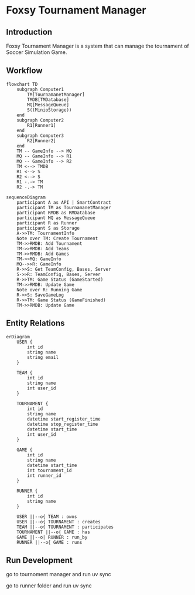 # Foxsy Tournament Manager

## Introduction

Foxsy Tournament Manager is a system that can manage the tournament of Soccer Simulation Game.

## Workflow

```mermaid
flowchart TD
    subgraph Computer1
        TM[TournamanetManager]
        TMDB[TMDatabase]
        MQ[MessageQueue]
        S((MinioStorage))
    end
    subgraph Computer2
        R1[Runner1]
    end
    subgraph Computer3
        R2[Runner2]
    end
    TM -- GameInfo --> MQ
    MQ -- GameInfo --> R1
    MQ -- GameInfo --> R2
    TM <--> TMDB
    R1 <--> S
    R2 <--> S
    R1 -.-> TM
    R2 -.-> TM
```

```mermaid
sequenceDiagram
    participant A as API | SmartContract
    participant TM as TournamanetManager
    participant RMDB as RMDatabase
    participant MQ as MessageQueue
    participant R as Runner
    participant S as Storage
    A->>TM: TournamentInfo
    Note over TM: Create Tournament
    TM->>RMDB: Add Tournament
    TM->>RMDB: Add Teams
    TM->>RMDB: Add Games
    TM->>MQ: GameInfo
    MQ-->>R: GameInfo
    R->>S: Get TeamConfig, Bases, Server
    S->>R: TeamConfig, Bases, Server
    R->>TM: Game Status (GameStarted)
    TM->>RMDB: Update Game
    Note over R: Running Game
    R->>S: SaveGameLog
    R->>TM: Game Status (GameFinished)
    TM->>RMDB: Update Game
```

## Entity Relations

```mermaid
erDiagram
    USER {
        int id
        string name
        string email
    }
    
    TEAM {
        int id
        string name
        int user_id
    }

    TOURNAMENT {
        int id
        string name
        datetime start_register_time
        datetime stop_register_time
        datetime start_time
        int user_id
    }

    GAME {
        int id
        string name
        datetime start_time
        int tournament_id
        int runner_id
    }

    RUNNER {
        int id
        string name
    }

    USER ||--o{ TEAM : owns
    USER ||--o{ TOURNAMENT : creates
    TEAM ||--o{ TOURNAMENT : participates
    TOURNAMENT ||--o{ GAME : has
    GAME ||--o| RUNNER : run_by
    RUNNER ||--o{ GAME : runs
```


## Run Development

go to tournoment manager and run
uv sync

go to runner folder and run 
uv sync

